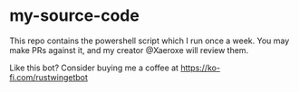 # my-source-code
This repo contains the powershell script which I run once a week. You may make PRs against it, and my creator @Xaeroxe will review them.

Like this bot? Consider buying me a coffee at 
https://ko-fi.com/rustwingetbot
